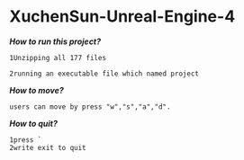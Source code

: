 # XuchenSun-Unreal-Engine-4


***How to run this project?***

    1Unzipping all 177 files

    2running an executable file which named project

***How to move?***

    users can move by press "w","s","a","d".

***How to quit?***

    1press `
    2write exit to quit
